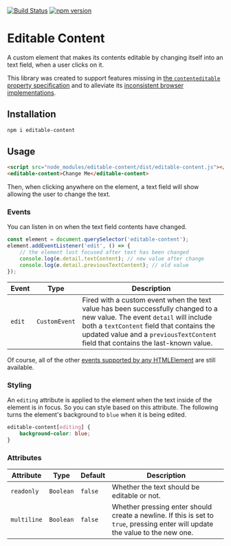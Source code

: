 [![Build Status](https://travis-ci.org/mkay581/editable-content.svg?branch=master)](https://travis-ci.org/mkay581/editable-content)
[![npm version](https://badge.fury.io/js/editable-content.svg)](https://www.npmjs.com/package/editable-content)

# Editable Content

A custom element that makes its contents editable by changing itself into an text field, when a user clicks on it.

This library was created to support features missing in [the `contenteditable` property specification](https://html.spec.whatwg.org/multipage/interaction.html#contenteditable) and to alleviate its [inconsistent browser implementations](https://developer.mozilla.org/en-US/docs/Web/Guide/HTML/Editable_content#Differences_in_markup_generation).

## Installation

```bash
npm i editable-content
```

## Usage

```html
<script src="node_modules/editable-content/dist/editable-content.js"></script>
<editable-content>Change Me</editable-content>
```

Then, when clicking anywhere on the element, a text field will show allowing the user to change the text.

### Events

You can listen in on when the text field contents have changed.

```javascript
const element = document.querySelector('editable-content');
element.addEventListener('edit', () => {
    // the element lost focused after text has been changed
    console.log(e.detail.textContent); // new value after change
    console.log(e.detail.previousTextContent); // old value
});
```

| Event  | Type          | Description                                                                                                                                                                                                                                                  |
| ------ | ------------- | ------------------------------------------------------------------------------------------------------------------------------------------------------------------------------------------------------------------------------------------------------------ |
| `edit` | `CustomEvent` | Fired with a custom event when the text value has been successfully changed to a new value. The event `detail` will include both a `textContent` field that contains the updated value and a `previousTextContent` field that contains the last-known value. |

Of course, all of the other [events supported by any HTMLElement](https://html.spec.whatwg.org/multipage/webappapis.html#globaleventhandlers) are still available.

### Styling

An `editing` attribute is applied to the element when the text inside of the element is in focus. So you
can style based on this attribute. The following turns the element's background to `blue` when
it is being edited.

```css
editable-content[editing] {
    background-color: blue;
}
```

### Attributes

| Attribute   | Type      | Default | Description                                                                                                                    |
| ----------- | --------- | ------- | ------------------------------------------------------------------------------------------------------------------------------ |
| `readonly`  | `Boolean` | `false` | Whether the text should be editable or not.                                                                                    |
| `multiline` | `Boolean` | `false` | Whether pressing enter should create a newline. If this is set to `true`, pressing enter will update the value to the new one. |
